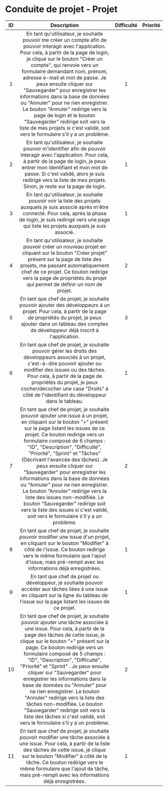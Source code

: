 # Conduite de projet - Projet

| ID | Description | Difficulté | Priorité |
|:--:|:-----------:|:----------:|:--------:|
| 1 | En tant qu'utilisateur, je souhaite pouvoir me créer un compte afin de pouvoir interagir avec l'application. Pour cela, à partir de la page de login, je clique sur le bouton "Créer un compte", qui renvoie vers un formulaire demandant nom, prénom, adresse e-mail et mot de passe. Je peux ensuite cliquer sur "Sauvegarder" pour enregistrer les informations dans la base de données ou "Annuler" pour ne rien enregistrer. Le bouton "Annuler" redirige vers la page de login et le bouton "Sauvegarder" redirige soit vers la liste de mes projets si c'est validé, soit vers le formulaire s'il y a un problème. | 1 |  |
| 2 | En tant qu'utilisateur, je souhaite pouvoir m'identifier afin de pouvoir interagir avec l'application. Pour cela, à partir de la page de login, je peux entrer mon identifiant et mon mot de passe. Si c'est validé, alors je suis redirigé vers la liste de mes projets. Sinon, je reste sur la page de login. | 1 |  |
| 3 | En tant qu'utilisateur, je souhaite pouvoir voir la liste des projets auxquels je suis associé après m'être connecté. Pour cela, après la phase de login, je suis redirigé vers une page qui liste les projets auxquels je suis associé. | 1 |  |
| 4 | En tant qu'utilisateur, je souhaite pouvoir créer un nouveau projet en cliquant sur le bouton "Créer projet" présent sur la page de liste des projets, me passant automatiquement chef de ce projet. Ce bouton redirige vers la page de propriétés du projet qui permet de définir un nom de projet. | 2 |  |
| 5 | En tant que chef de projet, je souhaite pouvoir ajouter des développeurs à un projet. Pour cela, à partir de la page de propriétés du projet, je peux ajouter dans un tableau des comptes de développeur déjà inscrit à l'application. | 3 |  |
| 6 | En tant que chef de projet, je souhaite pouvoir gérer les droits des développeurs associés à un projet, c'est-à-dire pouvoir ajouter ou modifier des issues ou des tâches. Pour cela, à partir de la page de propriétés du projet, je peux cocher/décocher une case "Droits" à côté de l'identifiant du développeur dans le tableau. | 1 |  |
| 7 | En tant que chef de projet, je souhaite pouvoir ajouter une issue à un projet, en cliquant sur le bouton "+" présent sur la page listant les issues de ce projet. Ce bouton redirige vers un formulaire composé de 6 champs : "ID", "Description", "Difficulté", "Priorité", "Sprint" et "Tâches" (Décrivant l'avancée des tâches). Je peux ensuite cliquer sur "Sauvegarder" pour enregistrer les informations dans la base de données ou "Annuler" pour ne rien enregistrer. Le bouton "Annuler" redirige vers la liste des issues non-modifiée. Le bouton "Sauvegarder" redirige soit vers la liste des issues si c'est validé, soit vers le formulaire s'il y a un problème. | 2 |  |
| 8 | En tant que chef de projet, je souhaite pouvoir modifier une issue d'un projet, en cliquant sur le bouton "Modifier" à côté de l'issue. Ce bouton redirige vers le même formulaire que l'ajout d'issue, mais pré-rempli avec les informations déjà enregistrées. | 1 |  |
| 9 | En tant que chef de projet ou développeur, je souhaite pouvoir accéder aux tâches liées à une issue en cliquant sur la ligne du tableau de l'issue sur la page listant les issues de ce projet. | 1 |  |
| 10 | En tant que chef de projet, je souhaite pouvoir ajouter une tâche associée à une issue. Pour cela, à partir de la page des tâches de cette issue, je clique sur le bouton "+" présent sur la page. Ce bouton redirige vers un formulaire composé de 5 champs : "ID", "Description", "Difficulté", "Priorité" et "Sprint" . Je peux ensuite cliquer sur "Sauvegarder" pour enregistrer les informations dans la base de données ou "Annuler" pour ne rien enregistrer. Le bouton "Annuler" redirige vers la liste des tâches non-modifiée. Le bouton "Sauvegarder" redirige soit vers la liste des tâches si c'est validé, soit vers le formulaire s'il y a un problème. | 2 |  |
| 11 | En tant que chef de projet, je souhaite pouvoir modifier une tâche associée à une issue. Pour cela, à partir de la liste des tâches de cette issue, je clique sur le bouton "Modifier" à côté de la tâche. Ce bouton redirige vers le même formulaire que l'ajout de tâche, mais pré-rempli avec les informations déjà enregistrées. | 1 |  |
